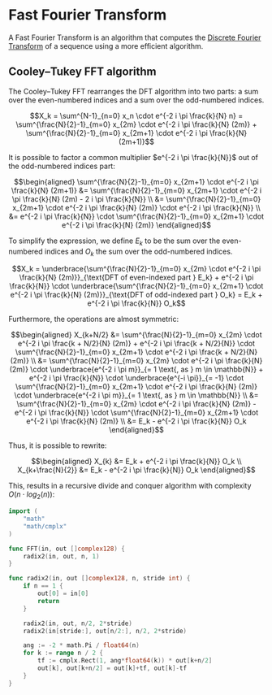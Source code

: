 # Fast Fourier Transform

A Fast Fourier Transform is an algorithm that computes the [Discrete Fourier
Transform](./dft.md) of a sequence using a more efficient algorithm.

## Cooley–Tukey FFT algorithm

The Cooley–Tukey FFT rearranges the DFT algorithm into two parts: a sum over
the even-numbered indices and a sum over the odd-numbered indices.

```math
X_k 
= \sum^{N-1}_{n=0} x_n \cdot e^{-2 i \pi \frac{k}{N} n}
= \sum^{\frac{N}{2}-1}_{m=0} x_{2m} \cdot e^{-2 i \pi \frac{k}{N} (2m)}
+ \sum^{\frac{N}{2}-1}_{m=0} x_{2m+1} \cdot e^{-2 i \pi \frac{k}{N} (2m+1)}
```

It is possible to factor a common multiplier $e^{-2 i \pi \frac{k}{N}}$ out of
the odd-numbered indices part:

```math
\begin{aligned}
\sum^{\frac{N}{2}-1}_{m=0} x_{2m+1} \cdot e^{-2 i \pi \frac{k}{N} (2m+1)}
&= \sum^{\frac{N}{2}-1}_{m=0} x_{2m+1} \cdot e^{-2 i \pi \frac{k}{N} (2m) - 2 i \pi \frac{k}{N}} \\
&= \sum^{\frac{N}{2}-1}_{m=0} x_{2m+1} \cdot e^{-2 i \pi \frac{k}{N} (2m)} \cdot e^{-2 i \pi \frac{k}{N}} \\
&= e^{-2 i \pi \frac{k}{N}} \cdot \sum^{\frac{N}{2}-1}_{m=0} x_{2m+1} \cdot e^{-2 i \pi \frac{k}{N} (2m)}
\end{aligned}
```

To simplify the expression, we define $E_k$ to be the sum over the
even-numbered indices and $O_k$ the sum over the odd-numbered indices.

```math
X_k 
= \underbrace{\sum^{\frac{N}{2}-1}_{m=0} x_{2m} \cdot e^{-2 i \pi \frac{k}{N} (2m)}}_{\text{DFT of even-indexed part } E_k}
+ e^{-2 i \pi \frac{k}{N}} \cdot \underbrace{\sum^{\frac{N}{2}-1}_{m=0} x_{2m+1} \cdot e^{-2 i \pi \frac{k}{N} (2m)}}_{\text{DFT of odd-indexed part } O_k}
= E_k + e^{-2 i \pi \frac{k}{N}} O_k
```

Furthermore, the operations are almost symmetric:

```math
\begin{aligned}
X_{k+N/2}

&= \sum^{\frac{N}{2}-1}_{m=0} x_{2m} \cdot e^{-2 i \pi \frac{k + N/2}{N} (2m)}
+ e^{-2 i \pi \frac{k + N/2}{N}} \cdot \sum^{\frac{N}{2}-1}_{m=0} x_{2m+1} \cdot e^{-2 i \pi \frac{k + N/2}{N} (2m)} \\

&= \sum^{\frac{N}{2}-1}_{m=0} x_{2m} \cdot e^{-2 i \pi \frac{k}{N} (2m)} \cdot \underbrace{e^{-2 i \pi m}}_{= 1 \text{, as } m \in \mathbb{N}}
+ e^{-2 i \pi \frac{k}{N}} \cdot \underbrace{e^{-i \pi}}_{= -1}
\cdot \sum^{\frac{N}{2}-1}_{m=0} x_{2m+1} \cdot e^{-2 i \pi \frac{k}{N} (2m)} \cdot \underbrace{e^{-2 i \pi m}}_{= 1 \text{, as } m \in \mathbb{N}} \\

&= \sum^{\frac{N}{2}-1}_{m=0} x_{2m} \cdot e^{-2 i \pi \frac{k}{N} (2m)}
- e^{-2 i \pi \frac{k}{N}} \cdot \sum^{\frac{N}{2}-1}_{m=0} x_{2m+1} \cdot e^{-2 i \pi \frac{k}{N} (2m)} \\

&= E_k - e^{-2 i \pi \frac{k}{N}} O_k
\end{aligned}
```

Thus, it is possible to rewrite:

```math
\begin{aligned}
X_{k} &= E_k + e^{-2 i \pi \frac{k}{N}} O_k \\
X_{k+\frac{N}{2}} &= E_k - e^{-2 i \pi \frac{k}{N}} O_k
\end{aligned}
```

This, results in a recursive divide and conquer algorithm with complexity $O(n
\cdot log_2(n))$:

```go
import (
	"math"
	"math/cmplx"
)

func FFT(in, out []complex128) {
	radix2(in, out, n, 1)
}

func radix2(in, out []complex128, n, stride int) {
	if n == 1 {
		out[0] = in[0]
		return
	}

	radix2(in, out, n/2, 2*stride)
	radix2(in[stride:], out[n/2:], n/2, 2*stride)

	ang := -2 * math.Pi / float64(n)
	for k := range n / 2 {
		tf := cmplx.Rect(1, ang*float64(k)) * out[k+n/2]
		out[k], out[k+n/2] = out[k]+tf, out[k]-tf
	}
}
```
